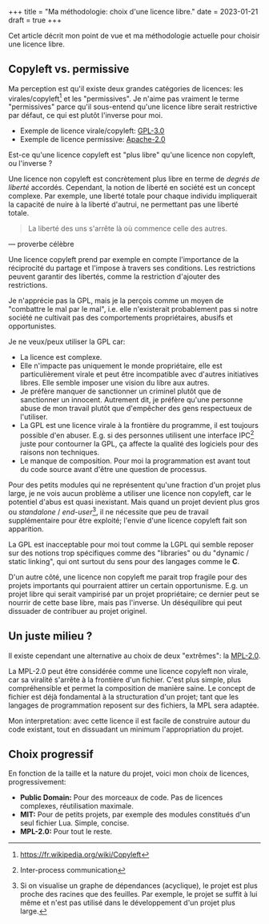 +++
title = "Ma méthodologie: choix d'une licence libre."
date = 2023-01-21
draft = true
+++

Cet article décrit mon point de vue et ma méthodologie actuelle pour choisir une licence libre.

## Copyleft vs. permissive

Ma perception est qu'il existe deux grandes catégories de licences: les virales/copyleft[^1] et les "permissives". Je n'aime pas vraiment le terme "permissives" parce qu'il sous-entend qu'une licence libre serait restrictive par défaut, ce qui est plutôt l'inverse pour moi.

[^1]: https://fr.wikipedia.org/wiki/Copyleft

- Exemple de licence virale/copyleft: [GPL-3.0](https://www.gnu.org/licenses/gpl-3.0.html)
- Exemple de licence permissive: [Apache-2.0](https://www.apache.org/licenses/LICENSE-2.0)

Est-ce qu'une licence copyleft est "plus libre" qu'une licence non copyleft, ou l'inverse ?

Une licence non copyleft est concrètement plus libre en terme de *degrés de liberté* accordés. Cependant, la notion de liberté en société est un concept complexe. Par exemple, une liberté totale pour chaque individu impliquerait la capacité de nuire à la liberté d'autrui, ne permettant pas une liberté totale.

> La liberté des uns s'arrête là où commence celle des autres.

— proverbe célèbre

Une licence copyleft prend par exemple en compte l'importance de la réciprocité du partage et l'impose à travers ses conditions. Les restrictions peuvent garantir des libertés, comme la restriction d'ajouter des restrictions.

Je n'apprécie pas la GPL, mais je la perçois comme un moyen de "combattre le mal par le mal", i.e. elle n'existerait probablement pas si notre société ne cultivait pas des comportements propriétaires, abusifs et opportunistes.

Je ne veux/peux utiliser la GPL car:
- La licence est complexe.
- Elle n'impacte pas uniquement le monde propriétaire, elle est particulièrement virale et peut être incompatible avec d'autres initiatives libres. Elle semble imposer une vision du libre aux autres.
- Je préfère manquer de sanctionner un criminel plutôt que de sanctionner un innocent. Autrement dit, je préfère qu'une personne abuse de mon travail plutôt que d'empêcher des gens respectueux de l'utiliser.
- La GPL est une licence virale à la frontière du programme, il est toujours possible d'en abuser. E.g. si des personnes utilisent une interface IPC[^2] juste pour contourner la GPL, ça affecte la qualité des logiciels pour des raisons non techniques.
- Le manque de composition. Pour moi la programmation est avant tout du code source avant d'être une question de processus.

[^2]: Inter-process communication

Pour des petits modules qui ne représentent qu'une fraction d'un projet plus large, je ne vois aucun problème a utiliser une licence non copyleft, car le potentiel d'abus est quasi inexistant. Mais quand un projet devient plus gros ou *standalone* / *end-user*[^3], il ne nécessite que peu de travail supplémentaire pour être exploité; l'envie d'une licence copyleft fait son apparition.

[^3]: Si on visualise un graphe de dépendances (acyclique), le projet est plus proche des racines que des feuilles. Par exemple, le projet se suffit à lui même et n'est pas utilisé dans le développement d'un projet plus large.

La GPL est inacceptable pour moi tout comme la LGPL qui semble reposer sur des notions trop spécifiques comme des "libraries" ou du "dynamic / static linking", qui ont surtout du sens pour des langages comme le **C**.

D'un autre côté, une licence non copyleft me parait trop fragile pour des projets importants qui pourraient attirer un certain opportunisme. E.g. un projet libre qui serait vampirisé par un projet propriétaire; ce dernier peut se nourrir de cette base libre, mais pas l'inverse. Un déséquilibre qui peut dissuader de contribuer au projet originel.

## Un juste milieu ?

Il existe cependant une alternative au choix de deux "extrêmes": la [MPL-2.0](https://www.mozilla.org/en-US/MPL/2.0/).

La MPL-2.0 peut être considérée comme une licence copyleft non virale, car sa viralité s'arrête à la frontière d'un fichier. C'est plus simple, plus compréhensible et permet la composition de manière saine. Le concept de fichier est déjà fondamental à la structuration d'un projet; tant que les langages de programmation reposent sur des fichiers, la MPL sera adaptée.

Mon interpretation: avec cette licence il est facile de construire autour du code existant, tout en dissuadant un minimum l'appropriation du projet.

## Choix progressif

En fonction de la taille et la nature du projet, voici mon choix de licences, progressivement:
- **Public Domain:** Pour des morceaux de code. Pas de licences complexes, réutilisation maximale.
- **MIT:** Pour de petits projets, par exemple des modules constitués d'un seul fichier Lua. Simple, concise.
- **MPL-2.0:** Pour tout le reste.
